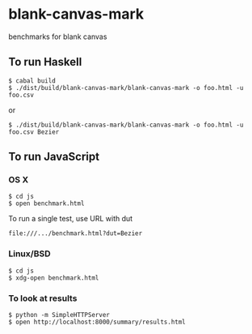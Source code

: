 blank-canvas-mark
=================

benchmarks for blank canvas

## To run Haskell

    $ cabal build
    $ ./dist/build/blank-canvas-mark/blank-canvas-mark -o foo.html -u foo.csv

or

    $ ./dist/build/blank-canvas-mark/blank-canvas-mark -o foo.html -u foo.csv Bezier


## To run JavaScript

### OS X
    $ cd js
    $ open benchmark.html

To run a single test, use URL with dut

    file:///.../benchmark.html?dut=Bezier

### Linux/BSD
    $ cd js
    $ xdg-open benchmark.html


### To look at results

    $ python -m SimpleHTTPServer
    $ open http://localhost:8000/summary/results.html



